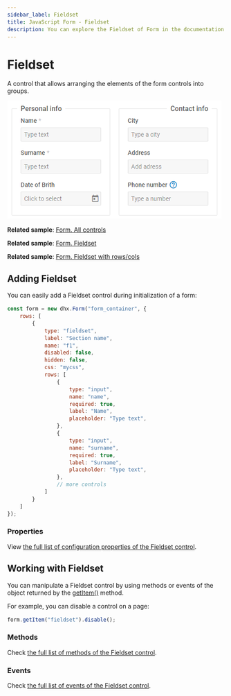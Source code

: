 ```yaml
---
sidebar_label: Fieldset
title: JavaScript Form - Fieldset 
description: You can explore the Fieldset of Form in the documentation of the DHTMLX JavaScript UI library. Browse developer guides and API reference, try out code examples and live demos, and download a free 30-day evaluation version of DHTMLX Suite.
---
```


# Fieldset

A control that allows arranging the elements of the form controls into groups.

![Fieldset control](../assets/form/form_fieldset.png)

**Related sample**: [Form. All controls](https://snippet.dhtmlx.com/r5owko34)

**Related sample**: [Form. Fieldset](https://snippet.dhtmlx.com/axlwcdrz)

**Related sample**: [Form. Fieldset with rows/cols](https://snippet.dhtmlx.com/lo6g167p)

## Adding Fieldset

You can easily add a Fieldset control during initialization of a form:

~~~js
const form = new dhx.Form("form_container", {
	rows: [
	    {
	        type: "fieldset",
	        label: "Section name",
	        name: "f1",
	        disabled: false, 
	        hidden: false, 
	        css: "mycss",
	        rows: [
                {
                    type: "input",
                    name: "name",
                    required: true,
                    label: "Name",
                    placeholder: "Type text",
                },
                {
                    type: "input",
                    name: "surname",
                    required: true,
                    label: "Surname",
                    placeholder: "Type text",
                },
                // more controls
            ]
	    }
	]
});
~~~

### Properties

View [the full list of configuration properties of the Fieldset control](form/api/fieldset/api_fieldset_properties.md).

## Working with Fieldset

You can manipulate a Fieldset control by using methods or events of the object returned by the [getItem()](form/api/form_getitem_method.md) method.

For example, you can disable a control on a page:

~~~js
form.getItem("fieldset").disable();
~~~

### Methods

Check [the full list of methods of the Fieldset control](form/api/api_overview.md#fieldset-methods).

### Events

Check [the full list of events of the Fieldset control](form/api/api_overview.md#fieldset-events).





